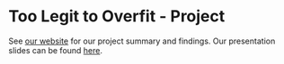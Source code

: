 # Too Legit to Overfit - Project

See [our website](https://ids-s1-20.github.io/project-too_legit_to_overfit/) for our project summary and findings. Our presentation slides can be found [here](https://github.com/ids-s1-20/project-too_legit_to_overfit/blob/main/presentation/presentation.html).